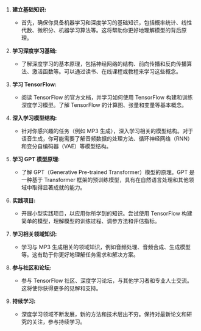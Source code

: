 1. **建立基础知识:**
   - 首先，确保你具备机器学习和深度学习的基础知识，包括概率统计、线性代数、微积分、机器学习算法等。这将帮助你更好地理解模型的背后原理。

2. **学习深度学习基础:**
   - 了解深度学习的基本原理，包括神经网络的结构、前向传播和反向传播算法、激活函数等。可以通过读书、在线课程或教程来学习这些概念。

3. **学习 TensorFlow:**
   - 阅读 TensorFlow 的官方文档，并学习如何使用 TensorFlow 构建和训练深度学习模型。了解 TensorFlow 的计算图、张量和变量等基本概念。

4. **深入学习模型结构:**
   - 针对你感兴趣的任务（例如 MP3 生成），深入学习相关的模型结构。对于语音生成，你可能需要了解音频数据的处理方法、循环神经网络（RNN）和变分自编码器（VAE）等模型结构。

5. **学习 GPT 模型原理:**
   - 了解 GPT（Generative Pre-trained Transformer）模型的原理。GPT 是一种基于 Transformer 框架的预训练模型，具有在自然语言处理和其他领域中取得显著成就的能力。

6. **实践项目:**
   - 开展小型实践项目，以应用你所学到的知识。尝试使用 TensorFlow 构建简单的模型，理解模型的训练过程、调参方法和评估指标。

7. **学习相关领域知识:**
   - 学习与 MP3 生成相关的领域知识，例如音频处理、音频合成、生成模型等。这有助于你更好地理解任务需求和解决方案。

8. **参与社区和论坛:**
   - 参与 TensorFlow 社区、深度学习论坛，与其他学习者和专业人士交流。这将使你获得更多的见解和支持。

9. **持续学习:**
   - 深度学习领域不断发展，新的方法和技术层出不穷。保持对最新论文和研究的关注，参与持续学习。

